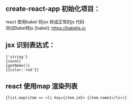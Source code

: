 
## create-react-app 初始化项目：

react 使用babel 将jsx 转成正常的js 代码<br>
测试Babel转js
[babel]: https://babeljs.io

## jsx 识别表达式：

```
{'string'}  
{count}  
{getName()}  
{{color:'red'}}
```


## react 使用map 渲染列表

```
{list.map(item => <li key={item.id}> {item.name}</li>)}
```

